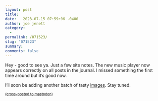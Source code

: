 ```yaml
---
layout: post
title:  
date:   2023-07-15 07:59:06 -0400
author: joe jenett
category:
  -  
permalink: /071523/
slug: "071523"
summary: 
comments: false
---
```

<p>
Hey - good to see ya. Just a few site notes. The new music player now appears correctly on all posts in the journal. I missed something the first time around but it’s good now.
</p>
<p>I’ll soon be adding another batch of tasty <a href="/images/">images</a>. Stay tuned. 
</p>
<a href="https://brid.gy/publish/mastodon"><small>(cross-posted to mastodon)</small></a>